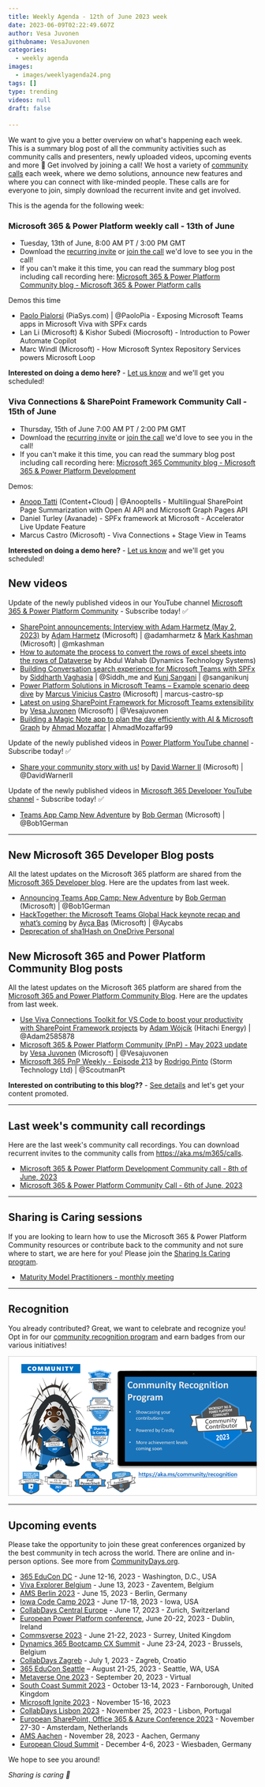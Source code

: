 ```yaml
---
title: Weekly Agenda - 12th of June 2023 week
date: 2023-06-09T02:22:49.607Z
author: Vesa Juvonen
githubname: VesaJuvonen
categories:
  - weekly agenda
images:
  - images/weeklyagenda24.png
tags: []
type: trending
videos: null
draft: false

---
```


We want to give you a better overview on what's happening each week. This is a summary blog post of all the community activities such as community calls and presenters, newly uploaded videos, upcoming events and more 🚀
Get involved by joining a call! We host a variety of [community calls](https://aka.ms/community/calls) each week, where we demo solutions, announce new features and where you can connect with like-minded people. These calls are for everyone to join, simply download the recurrent invite and get involved.

This is the agenda for the following week:

### Microsoft 365 & Power Platform weekly call - 13th of June

* Tuesday, 13th of June, 8:00 AM PT / 3:00 PM GMT
* Download the [recurring invite](https://aka.ms/m365-dev-call) or [join the call](https://aka.ms/m365-dev-call-join) we'd love to see you in the call!
* If you can't make it this time, you can read the summary blog post including call recording here: [Microsoft 365 & Power Platform Community blog - Microsoft 365 & Power Platform calls](https://pnp.github.io/blog/categories/microsoft-365-platform-call/)

Demos this time

* [Paolo Pialorsi](https://twitter.com/PaoloPia) (PiaSys.com) | @PaoloPia - Exposing Microsoft Teams apps in Microsoft Viva with SPFx cards
* Lan Li (Microsoft)  & Kishor Subedi (Miocrosoft) - Introduction to Power Automate Copilot
* Marc Windl (Microsoft) - How Microsoft Syntex Repository Services powers Microsoft Loop

**Interested on doing a demo here?** - [Let us know](https://aka.ms/community/request/demo) and we'll get you scheduled!

### Viva Connections & SharePoint Framework Community Call - 15th of June

* Thursday, 15th of June 7:00 AM PT / 2:00 PM GMT
* Download the [recurring invite](https://aka.ms/spdev-sig-call) or [join the call](https://aka.ms/spdev-sig-call-join) we'd love to see you in the call!
* If you can't make it this time, you can read the summary blog post including call recording here: [Microsoft 365 Community blog - Microsoft 365 & Power Platform Development](https://pnp.github.io/blog/categories/microsoft-365-and-power-platform-development-community-call/)

Demos: 

* [Anoop Tatti](https://twitter.com/anooptells) (Content+Cloud) | @Anooptells - Multilingual SharePoint Page Summarization with Open AI API and Microsoft Graph Pages API
* Daniel Turley (Avanade) - SPFx framework at Microsoft - Accelerator Live Update Feature
* Marcus Castro (Microsoft) - Viva Connections + Stage View in Teams

**Interested on doing a demo here?** - [Let us know](https://aka.ms/community/request/demo) and we'll get you scheduled! 


## New videos 

Update of the newly published videos in our YouTube channel [Microsoft 365 & Power Platform Community](https://www.youtube.com/channel/UC_mKdhw-V6CeCM7gTo_Iy7w) - Subscribe today! ✅

* [SharePoint announcements: Interview with Adam Harmetz (May 2, 2023)](https://www.youtube.com/watch?v=HHrrflKlmVI) by [Adam Harmetz](https://twitter.com/adamharmetz) (Microsoft) | @adamharmetz  & [Mark Kashman](https://twitter.com/mkashman) (Microsoft) | @mkashman
* [How to automate the process to convert the rows of excel sheets into the rows of Dataverse](https://www.youtube.com/watch?v=RQqoufIKvks) by Abdul Wahab (Dynamics Technology Systems) 
* [Building Conversation search experience for Microsoft Teams with SPFx](https://www.youtube.com/watch?v=3GRGQp4H6q8) by [Siddharth Vaghasia](https://twitter.com/siddh_me) | @Siddh_me and [Kunj Sangani](https://twitter.com/sanganikunj) | @sanganikunj
* [Power Platform Solutions in Microsoft Teams – Example scenario deep dive](https://www.youtube.com/watch?v=CZf8fJEu1tQ) by [Marcus Vinicius Castro](https://github.com/marcus-castro-sp) (Microsoft) | marcus-castro-sp
* [Latest on using SharePoint Framework for Microsoft Teams extensibility](https://www.youtube.com/watch?v=qgi1TR16VBc) by [Vesa Juvonen](https://twitter.com/vesajuvonen) (Microsoft) | @Vesajuvonen
* [Building a Magic Note app to plan the day efficiently with AI & Microsoft Graph](https://www.youtube.com/watch?v=K3aIDaQel20&t=1s) by [Ahmad Mozaffar](https://twitter.com/AhmadMozaffar99) | AhmadMozaffar99 

Update of the newly published videos in [Power Platform YouTube channel](https://www.youtube.com/@mspowerplatform) - Subscribe today! ✅

* [Share your community story with us!](https://www.youtube.com/watch?v=PsdcJar1B7A) by [David Warner II](https://twitter.com/DavidWarnerII) (Microsoft) | @DavidWarnerII

Update of the newly published videos in [Microsoft 365 Developer YouTube channel](https://www.youtube.com/@Microsoft365Developer) - Subscribe today! ✅

* [Teams App Camp New Adventure](https://www.youtube.com/shorts/MfW2Y_CgXZk) by [Bob German](https://twitter.com/Bob1German) (Microsoft) | @Bob1German

---

## New Microsoft 365 Developer Blog posts

All the latest updates on the Microsoft 365 platform are shared from the [Microsoft 365 Developer blog](https://devblogs.microsoft.com/microsoft365dev/). Here are the updates from last week.

* [Announcing Teams App Camp: New Adventure](https://devblogs.microsoft.com/microsoft365dev/announcing-teams-app-camp-new-adventure/) by [Bob German](https://twitter.com/Bob1German) (Microsoft) | @Bob1German
* [HackTogether: the Microsoft Teams Global Hack keynote recap and what’s coming](https://devblogs.microsoft.com/microsoft365dev/hacktogether-the-microsoft-teams-global-hack-keynote-recap-and-whats-coming/) by [Ayça Baş](https://twitter.com/aycabs) (Microsoft) | @Aycabs
* [Deprecation of sha1Hash on OneDrive Personal](https://devblogs.microsoft.com/microsoft365dev/deprecation-of-sha1hash-on-onedrive-personal/)


## New Microsoft 365 and Power Platform Community Blog posts

All the latest updates on the Microsoft 365 platform are shared from the [Microsoft 365 and Power Platform Community Blog](https://pnp.github.io/blog/). Here are the updates from last week.

* [Use Viva Connections Toolkit for VS Code to boost your productivity with SharePoint Framework projects](https://pnp.github.io/blog/post/viva-connections-toolkit-vscode-general-intro/) by [Adam Wójcik](https://twitter.com/Adam25858782) (Hitachi Energy) | @Adam2585878
* [Microsoft 365 & Power Platform Community (PnP) - May 2023 update](https://pnp.github.io/blog/microsoft-365-platform-community-update/23-06-06/) by [Vesa Juvonen](https://twitter.com/vesajuvonen) (Microsoft) | @Vesajuvonen
* [Microsoft 365 PnP Weekly - Episode 213](https://pnp.github.io/blog/microsoft-365-pnp-weekly/episode-213/) by [Rodrigo Pinto](https://twitter.com/scoutmanpt) (Storm Technology Ltd) | @ScoutmanPt


**Interested on contributing to this blog??** - [See details](https://pnp.github.io/blog/post/contribute-blog/) and let's get your content promoted.

---

## Last week's community call recordings

Here are the last week's community call recordings. You can download recurrent invites to the community calls from https://aka.ms/m365/calls.

* [Microsoft 365 & Power Platform Development Community call - 8th of June, 2023](https://pnp.github.io/blog/microsoft-365-and-power-platform-development-community-call/2023-06-08/)
* [Microsoft 365 & Power Platform Community Call - 6th of June, 2023](https://pnp.github.io/blog/microsoft-365-platform-community-call/2023-06-06/)

---

## Sharing is Caring sessions

If you are looking to learn how to use the Microsoft 365 & Power Platform Community resources or contribute back to the community and not sure where to start, we are here for you! Please join the [Sharing Is Caring program](https://pnp.github.io/sharing-is-caring/).

* [Maturity Model Practitioners - monthly meeting](https://aka.ms/mm4m365/invite)

---

## Recognition

You already contributed? Great, we want to celebrate and recognize you! Opt in for our [community recognition program](https://pnp.github.io/recognitionprogram/) and earn badges from our various initiatives! 

![together-221201.png](images/community-recognization-program.png)

---

## Upcoming events

Please take the opportunity to join these great conferences organized by the best community in tech across the world. There are online and in-person options. See more from [CommunityDays.org](https://www.communitydays.org/).

* [365 EduCon DC](https://365educon.com/DC/) - June 12-16, 2023 - Washington, D.C., USA
* [Viva Explorer Belgium](https://www.communitydays.org/event/2023-06-13/viva-explorers-belgium) - June 13, 2023 - Zaventem, Belgium
* [AMS Berlin 2023](https://www.communitydays.org/event/2023-06-15/amsberlin-2023) - June 15, 2023 - Berlin, Germany
* [Iowa Code Camp 2023](https://www.communitydays.org/event/2023-06-17/iowa-code-camp-2023) - June 17-18, 2023 - Iowa, USA
* [CollabDays Central Europe](https://www.collabdays.org/2023-ce/) - June 17, 2023 - Zurich, Switzerland
* [European Power Platform conference](https://www.sharepointeurope.com/european-power-platform-conference/), June 20-22, 2023 - Dublin, Ireland
* [Commsverse 2023](https://www.communitydays.org/event/2023-06-21/commsverse-2023) - June 21-22, 2023 - Surrey, United Kingdom
* [Dynamics 365 Bootcamp CX Summit](https://www.communitydays.org/event/2023-06-23/dynamics-365-bootcamp-cx-summit) - June 23-24, 2023 - Brussels, Belgium
* [CollabDays Zagreb](https://www.communitydays.org/event/2023-07-01/collabdays-zagreb) - July 1, 2023 - Zagreb, Croatio
* [365 EduCon Seattle](https://365educon.com/Seattle/) – August 21-25, 2023 - Seattle, WA, USA
* [Metaverse One 2023](https://www.communitydays.org/event/2023-09-20/metaverse-one-2023) - September 20, 2023 - Virtual
* [South Coast Summit 2023](https://www.southcoastsummit.com/) - October 13-14, 2023 - Farnborough, United Kingdom
* [Microsoft Ignite 2023](https://ignite.microsoft.com/) - November 15-16, 2023
* [CollabDays Lisbon 2023](https://www.collabdays.org/2023-lisbon/) - November 25, 2023 - Lisbon, Portugal
* [European SharePoint, Office 365 & Azure Conference 2023](https://www.sharepointeurope.com/) - November 27-30 - Amsterdam, Netherlands
* [AMS Aachen](https://www.communitydays.org/event/2023-11-28/ams-aachen) - November 28, 2023 - Aachen, Germany
* [European Cloud Summit](https://www.cloudsummit.eu/) - December 4-6, 2023 - Wiesbaden, Germany

We hope to see you around!

_Sharing is caring 🧡_
